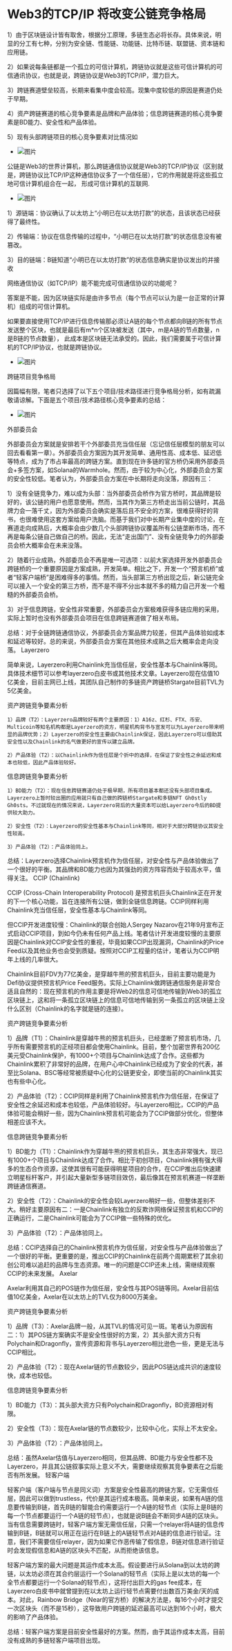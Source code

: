 # Web3的TCP/IP 将改变公链竞争格局

1）由于区块链设计皆有取舍，根据分工原理，多链生态必将长存。具体来说，明显的分工有七种，分别为安全链、性能链、功能链、比特币链、联盟链、资本链和应用链。

2）如果说每条链都是一个孤立的可信计算机，跨链协议就是这些可信计算机的可信通讯协议，也就是说，跨链协议是Web3的TCP/IP，潜力巨大。

3）跨链赛道壁垒较高，长期来看集中度会较高。现集中度较低的原因是赛道仍处于早期。

4）资产跨链赛道的核心竞争要素是品牌和产品体验；信息跨链赛道的核心竞争要素是BD能力、安全性和产品体验。

5）现有头部跨链项目的核心竞争要素对比情况如

* ![图片](https://user-images.githubusercontent.com/79394963/191826610-65878cbf-9839-4f18-95be-79b973e263d3.png)

公链是Web3的世界计算机，那么跨链通信协议就是Web3的TCP/IP协议（区别就是，跨链协议比TCP/IP这种通信协议多了一个信任层），它的作用就是将这些孤立地可信计算机组合在一起，
形成可信计算机的互联网.

* ![图片](https://user-images.githubusercontent.com/79394963/191826733-dfde0170-fde4-4bd6-8a4d-64da2aa4cff0.png)

1）源链端：协议确认了以太坊上“小明已在以太坊打款”的状态，且该状态已经获得了最终性。

2）传输端：协议在信息传输的过程中，“小明已在以太坊打款”的状态信息没有被篡改。

3）目的链端：B链知道“小明已在以太坊打款”的状态信息确实是协议发出的并接收

网络通信协议（如TCP/IP）能不能完成可信通信协议的功能呢？

答案是不能，因为区块链实际是由许多节点（每个节点可以认为是一台正常的计算机）组成的可信计算机。

如果要直接使用TCP/IP进行信息传输那必须让A链的每个节点都向B链的所有节点发送整个区块，也就是最后有m*n个区块被发送（其中，m是A链的节点数量，n是B链的节点数量），
此成本是区块链无法承受的。因此，我们需要属于可信计算机的TCP/IP协议，也就是跨链协议。
* ![图片](https://user-images.githubusercontent.com/79394963/191827050-0ea07725-4e8b-4633-9547-a21ef2335e33.png)

跨链项目竞争格局

因篇幅有限，笔者只选择了以下五个项目/技术路径进行竞争格局分析，如有疏漏敬请谅解。下面是五个项目/技术路径核心竞争要素的总结：

* ![图片](https://user-images.githubusercontent.com/79394963/191827243-1a9fbf31-a5ea-4622-b28a-8ab7f167b681.png)

外部委员会

外部委员会方案就是安排若干个外部委员充当信任层（忘记信任层模型的朋友可以回去看看第一章）。外部委员会方案因为其开发简单、通用性高、成本低、延迟低等特点，成为了市占率最高的跨链方案。直到现在许多链的官方桥仍采用外部委员会+多签方案，如Solana的Warmhole。然而，由于较为中心化，外部委员会方案的安全性较低。笔者认为，外部委员会方案在中长期将走向没落，原因有三：

1）没有全链竞争力，难以成为头部：当外部委员会桥作为官方桥时，其品牌是较好的，该公链的用户也愿意使用。然而，当其作为第三方桥走出当前公链时，其品牌力会一落千丈，因为外部委员会确实是落后且不安全的方案，很难获得好的背书，也很难使用这套方案给用户洗脑。而基于我们对中长期产业集中度的讨论，在赛道走向成熟后，大概率会由少数几个头部跨链协议覆盖所有公链垄断市场，而不再是每条公链自己做自己的桥。因此，无法“走出国门”、没有全链竞争力的外部委员会桥大概率会在未来没落。

2）随着行业成熟，外部委员会不再是唯一可选项：以前大家选择开发外部委员会跨链桥的一个重要原因是方案成熟，开发简单。相比之下，开发一个“预言机桥”或者“轻客户端桥”是困难得多的事情。然而，当头部第三方桥出现之后，新公链完全可以接入一个安全的第三方桥，而不是不得不分出本就不多的精力自己开发一个粗糙的外部委员会桥。

3）对于信息跨链，安全性非常重要，外部委员会方案极难获得多链应用的采用，实际上暂时也没有外部委员会项目在信息跨链赛道做了相关布局。

总结：对于全链跨链通信协议，外部委员会方案品牌力较差，但其产品体验如成本和延迟等较好。总的来说，外部委员会方案在其他技术成熟之后大概率会走向没落。
Layerzero

简单来说，Layerzero利用Chainlink充当信任层，安全性基本与Chainlink等同。具体技术细节可以参考layerzero白皮书或其他技术文章。Layerzero现在估值10亿美金，目前主网已上线，其团队自己制作的多链资产跨链桥Stargate目前TVL为5亿美金。

资产跨链竞争要素分析

    1）品牌（T2）：Layerzero品牌较好有两个主要原因：1）A16z、红杉、FTX、币安、Multicoin等知名机构都是Layerzero的资方，明星机构背书与宣发可以为Layerzero带来明显的品牌优势；2）Layerzero的安全性主要由Chainlink保证，因此Layerzero可以借助其安全性以及Chainlink的名气做更好的宣传以建立品牌。

    2）产品体验（T2）：以Chainlink作为信任层是个折中的选择，在保证了安全性之余延迟和成本也较低，因此产品体验较好。

信息跨链竞争要素分析

    1）BD能力（T2）：现在信息跨链赛道仍处于极早期，所有项目基本都还没有头部项目集成。Layerzero上暂时较出圈的应用就只有自己做的跨链桥Stargate和多链NFT Gh0stly Gh0sts。不过就现在的情况来说，Layerzero背后的大量资本可以给Layerzero今后的BD提供较大助力。

    2）安全性（T2）：Layerzero的安全性基本与Chainlink等同，相对于大部分跨链协议其安全性较高。

    3）产品体验（T2）：产品体验同上。

总结：Layerzero选择Chainlink预言机作为信任层，对安全性与产品体验做出了一个很好的平衡。其品牌和BD能力也因为其强劲的资方阵容而处于较高水平，值得关注。
CCIP (Chainlink)

CCIP (Cross-Chain Interoperability Protocol) 是预言机巨头Chainlink正在开发的下一个核心功能，旨在连接所有公链，做到全链信息跨链。CCIP同样利用Chainlink充当信任层，安全性基本与Chainlink等同。

但CCIP开发进度较慢：Chainlink的联合创始人Sergey Nazarov在21年9月宣布正式启动CCIP项目，到如今仍未有任何产品上线。笔者估计开发进度较慢的主要原因是Chainlink对CCIP安全性的重视，毕竟如果CCIP出现漏洞，Chainlink的Price Feed以及其他业务也会受到质疑。按照对CCIP工程量的估计，笔者认为CCIP明年上线的几率很大。

Chainlink目前FDV为77亿美金，是穿越牛熊的预言机巨头，目前主要功能是为Defi协议提供预言机Price Feed服务。实际上Chainlink做跨链通信服务是非常合适且自然的：现在预言机的作用主要是将Web2的信息可信地传输到Web3的孤立区块链上，这和将一条孤立区块链上的信息可信地传输到另一条孤立的区块链上没什么区别（Chainlink的名字就是链的连接）。

资产跨链竞争要素分析

1）品牌（T1）：Chainlink是穿越牛熊的预言机巨头，已经垄断了预言机市场，几乎所有需要预言机的正经项目都会使用Chainlink。目前，整个加密世界有200亿美元受Chainlink保护，有1000+个项目与Chainlink达成了合作。这些都为Chainlink累积了非常好的品牌，在用户心中Chainlink已经成为了安全的代表，甚至比Solana、BSC等经常被质疑中心化的公链更安全，即使当前的Chainlink其实也有些中心化。

2）产品体验（T2）：CCIP同样是利用了Chainlink预言机作为信任层，在保证了安全性之余延迟和成本也较低，产品体验较好。与Layerzero相比，CCIP的产品体验可能会稍好一些，因为Chainlink预言机可能会为了CCIP做部分优化，但整体相差应该不大。

信息跨链竞争要素分析

1）BD能力（T1）：Chainlink作为穿越牛熊的预言机巨头，其生态非常强大，现已有1000+个项目与Chainlink达成了合作。相比于初创项目，Chainlink拥有强大得多的生态合作资源，这使其很有可能获得明星项目的合作，在CCIP推出后快速建立明星标杆客户，并引起大量新型多链项目效仿，最后像其在预言机赛道一样垄断跨链通信赛道。

2）安全性（T2）：Chainlink的安全性会较Layerzero稍好一些，但整体差别不大。稍好主要原因有二：一是Chainlink有独立的反欺诈网络保证预言机和CCIP的正确运行，二是Chainlink可能会为了CCIP做一些特殊的优化。

3）产品体验（T2）：产品体验同上。

总结：CCIP选择自己的Chainlink预言机作为信任层，对安全性与产品体验做出了一个很好的平衡。更重要的是，推出CCIP的Chainlink在前两个周期累积了其余初创公司难以追赶的品牌与生态资源。唯一的问题是CCIP还未上线，需继续观察CCIP的未来发展。
Axelar

Axelar利用其自己的POS链作为信任层，安全性与其POS链等同。Axelar目前估值10亿美金，Axelar在以太坊上的TVL仅为8000万美金。

资产跨链竞争要素分析

1）品牌（T3）：Axelar品牌一般，从其TVL的情况可见一斑。笔者认为原因有二：1）其POS链方案确实不是安全性很好的方案，2）其头部大资方只有Polychain和Dragonfly，宣传资源和背书与Layerzero相比逊色一些，更是无法与CCIP相比。

2）产品体验（T2）：现在Axelar链的节点数较少，因此POS链达成共识的速度较快，成本也较低。

信息跨链竞争要素分析

1）BD能力（T3）：其头部大资方只有Polychain和Dragonfly，BD资源相对有限。

2）安全性（T3）：现在Axelar链的节点数较少，比较中心化，实际上不太安全。

3）产品体验（T2）：产品体验同上。

总结：虽然Axelar估值与Layerzero相同，但其品牌、BD能力与安全性都不及Layerzero，并且其公链叙事实际上意义不大，需要继续观察其竞争要素在之后能否有所发展。
轻客户端

轻客户端（客户端与节点是同义词）方案是安全性最高的跨链方案，它无需信任层，因此可以做到trustless，代价是其运行成本极高。简单来说，如果有A链的信息要传输到B链，首先B链的智能合约需要运行一个A链的轻节点（实际上是B链的每一个节点都要运行一个A链的轻节点），也就是说B链会不断同步A链的区块头。当有信息需要跨链时，轻客户端方案无需信任层，只需一个relayer将A链的信息传输到B链，B链就可以用正在运行在B链上的A链轻节点对A链的信息进行验证。注意，我们不需要信任relayer，因为如果它作恶传输了假信息，B链对信息进行验证时会发现假信息和A链的区块头不匹配，从而拒绝该信息。

轻客户端方案的最大问题是其运作成本太高。假设要进行从Solana到以太坊的跨链，以太坊必须在其合约层运行一个Solana的轻节点（实际上是以太坊的每一个全节点都要运行一个Solana的轻节点），这将付出巨大的gas fee成本，在Layerzero白皮书中就曾提到在以太坊上运行轻节点需要付出数百万美金/天的成本。对此，Rainbow Bridge（Near的官方桥）的解决方法是，每16个小时才提交一次区块头（而不是15秒），这导致用户跨链的延迟最高可以达到16个小时，极大的影响了产品体验。

总结：轻客户端方案是目前安全性最好的方案。然而，由于其运作成本太高，目前没有成熟的多链轻客户端项目出现。
